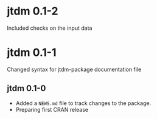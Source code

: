 #  jtdm 0.1-2
Included checks on the input data


#  jtdm 0.1-1
Changed syntax for jtdm-package documentation file


##  jtdm 0.1-0

* Added a `NEWS.md` file to track changes to the package.
* Preparing first CRAN release